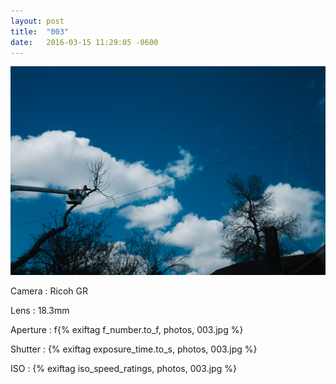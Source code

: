 ```yaml
---
layout: post
title:  "003"
date:   2016-03-15 11:29:05 -0600
---
```


![003](/photos/003.jpg)

Camera
: Ricoh GR

Lens
: 18.3mm

Aperture
: f{% exiftag f_number.to_f, photos, 003.jpg %}

Shutter
: {% exiftag exposure_time.to_s, photos, 003.jpg %}

ISO
: {% exiftag iso_speed_ratings, photos, 003.jpg %}
